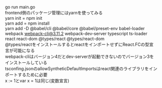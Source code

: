 go run main.go<br>
frontend側のパッケージ管理にはyarnを使ってみる<br>
yarn init = npm init<br>
yarn add = npm install<br>
yarn add -D @babel/cli @babel/core @babel/preset-env babel-loader webpack webpack-cli@3.11.2 webpack-dev-server typescript ts-loader react react-dom @types/react @types/react-dom<br>
@types/reactをインストールするとreactをインポートせずにReact.FCの型宣言が可能になる<br>
webpack-cliはバージョン4だとdev-serverが起動できないのでバージョン3をインストールしている<br>
tsconfing.jsonのallowSyntheticDefaultImportsはreact関連のライブラリをインポートするために必要<br>
x := 1とvar x = 1は同じ(変数宣言)<br>